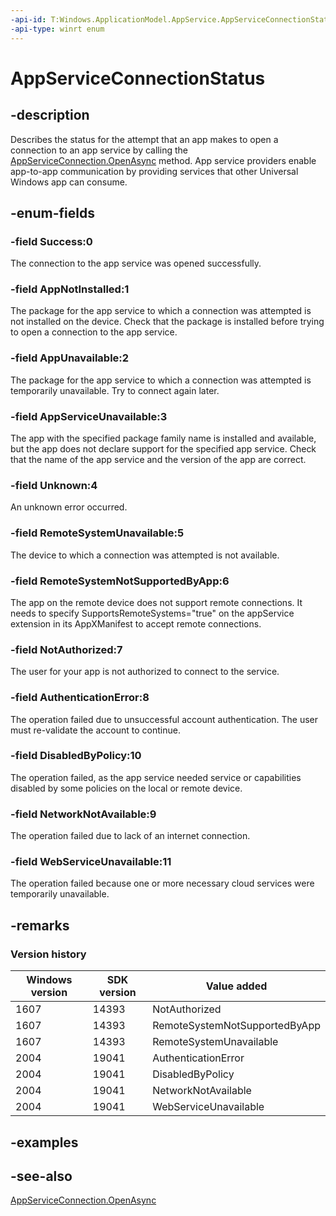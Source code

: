 ```yaml
---
-api-id: T:Windows.ApplicationModel.AppService.AppServiceConnectionStatus
-api-type: winrt enum
---
```


<!-- Enumeration syntax
public enum Windows.ApplicationModel.AppService.AppServiceConnectionStatus : int
-->

# AppServiceConnectionStatus

## -description
Describes the status for the attempt that an app makes to open a connection to an app service by calling the [AppServiceConnection.OpenAsync](appserviceconnection_openasync_171309613.md) method. App service providers enable app-to-app communication by providing services that other Universal Windows app can consume.

## -enum-fields
### -field Success:0
The connection to the app service was opened successfully.

### -field AppNotInstalled:1
The package for the app service to which a connection was attempted is not installed on the device. Check that the package is installed before trying to open a connection to the app service.

### -field AppUnavailable:2
The package for the app service to which a connection was attempted is temporarily unavailable. Try to connect again later.

### -field AppServiceUnavailable:3
The app with the specified package family name is installed and available, but the app does not declare support for the specified app service. Check that the name of the app service and the version of the app are correct.

### -field Unknown:4
An unknown error occurred.

### -field RemoteSystemUnavailable:5
The device to which a connection was attempted is not available.

### -field RemoteSystemNotSupportedByApp:6
The app on the remote device does not support remote connections. It needs to specify SupportsRemoteSystems="true" on the appService extension in its AppXManifest to accept remote connections.

### -field NotAuthorized:7
The user for your app is not authorized to connect to the service.

### -field AuthenticationError:8
The operation failed due to unsuccessful account authentication. The user must re-validate the account to continue.

### -field DisabledByPolicy:10
The operation failed, as the app service needed service or capabilities disabled by some policies on the local or remote device.

### -field NetworkNotAvailable:9
The operation failed due to lack of an internet connection.


### -field WebServiceUnavailable:11
The operation failed because one or more necessary cloud services were temporarily unavailable.


## -remarks

### Version history

| Windows version | SDK version | Value added |
| -- | -- | -- |
| 1607 | 14393 | NotAuthorized |
| 1607 | 14393 | RemoteSystemNotSupportedByApp |
| 1607 | 14393 | RemoteSystemUnavailable |
| 2004 | 19041 | AuthenticationError |
| 2004 | 19041 | DisabledByPolicy |
| 2004 | 19041 | NetworkNotAvailable |
| 2004 | 19041 | WebServiceUnavailable |

## -examples

## -see-also
[AppServiceConnection.OpenAsync](appserviceconnection_openasync_171309613.md)
